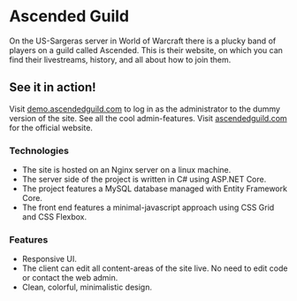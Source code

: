 # Ascended Guild

On the US-Sargeras server in World of Warcraft there is a plucky band of players on a guild called Ascended. This is their website, on which you can find their livestreams, history, and all about how to join them.

## See it in action!

Visit [demo.ascendedguild.com](https://demo.ascendedguild.com) to log in as the administrator to the dummy version of the site. See all the cool admin-features. Visit [ascendedguild.com](https://ascendedguild.com) for the official website.

### Technologies

* The site is hosted on an Nginx server on a linux machine.
* The server side of the project is written in C# using ASP.NET Core.
* The project features a MySQL database managed with Entity Framework Core.
* The front end features a minimal-javascript approach using CSS Grid and CSS Flexbox.

### Features

* Responsive UI.
* The client can edit all content-areas of the site live. No need to edit code or contact the web admin.
* Clean, colorful, minimalistic design.
